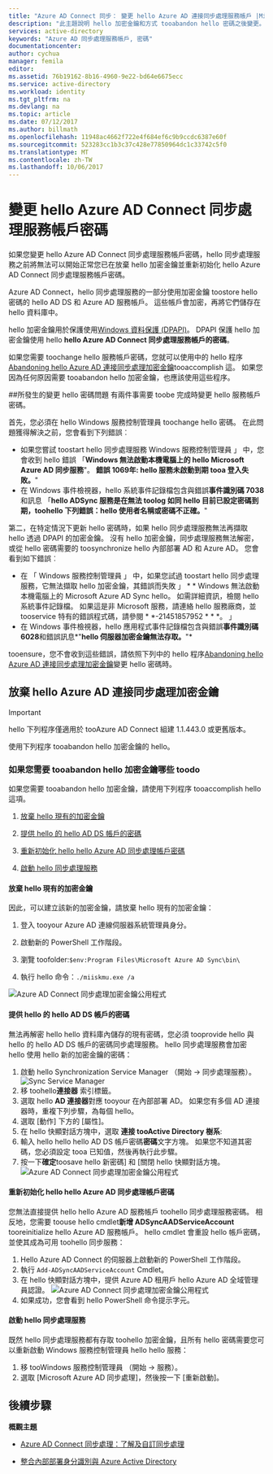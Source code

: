 ```yaml
---
title: "Azure AD Connect 同步： 變更 hello Azure AD 連接同步處理服務帳戶 |Microsoft 文件"
description: "此主題說明 hello 加密金鑰和方式 tooabandon hello 密碼之後變更。"
services: active-directory
keywords: "Azure AD 同步處理服務帳戶, 密碼"
documentationcenter: 
author: cychua
manager: femila
editor: 
ms.assetid: 76b19162-8b16-4960-9e22-bd64e6675ecc
ms.service: active-directory
ms.workload: identity
ms.tgt_pltfrm: na
ms.devlang: na
ms.topic: article
ms.date: 07/12/2017
ms.author: billmath
ms.openlocfilehash: 11948ac4662f722e4f684ef6c9b9ccdc6387e60f
ms.sourcegitcommit: 523283cc1b3c37c428e77850964dc1c33742c5f0
ms.translationtype: MT
ms.contentlocale: zh-TW
ms.lasthandoff: 10/06/2017
---
```

# <a name="changing-hello-azure-ad-connect-sync-service-account-password"></a>變更 hello Azure AD Connect 同步處理服務帳戶密碼
如果您變更 hello Azure AD Connect 同步處理服務帳戶密碼，hello 同步處理服務之前將無法可以開始正常您已在放棄 hello 加密金鑰並重新初始化 hello Azure AD Connect 同步處理服務帳戶密碼。 

Azure AD Connect，hello 同步處理服務的一部分使用加密金鑰 toostore hello 密碼的 hello AD DS 和 Azure AD 服務帳戶。  這些帳戶會加密，再將它們儲存在 hello 資料庫中。 

hello 加密金鑰用於保護使用[Windows 資料保護 (DPAPI)](https://msdn.microsoft.com/library/ms995355.aspx)。 DPAPI 保護 hello 加密金鑰使用 hello **hello Azure AD Connect 同步處理服務帳戶的密碼**。 

如果您需要 toochange hello 服務帳戶密碼，您就可以使用中的 hello 程序[Abandoning hello Azure AD 連接同步處理加密金鑰](#abandoning-the-azure-ad-connect-sync-encryption-key)tooaccomplish 這。  如果您因為任何原因需要 tooabandon hello 加密金鑰，也應該使用這些程序。

##<a name="issues-that-arise-from-changing-hello-password"></a>所發生的變更 hello 密碼問題
有兩件事需要 toobe 完成時變更 hello 服務帳戶密碼。

首先，您必須在 hello Windows 服務控制管理員 toochange hello 密碼。  在此問題獲得解決之前，您會看到下列錯誤︰


- 如果您嘗試 toostart hello 同步處理服務 Windows 服務控制管理員 」 中，您會收到 hello 錯誤 「**Windows 無法啟動本機電腦上的 hello Microsoft Azure AD 同步服務**"。 **錯誤 1069年: hello 服務未啟動到期 tooa 登入失敗。**"
- 在 Windows 事件檢視器，hello 系統事件記錄檔包含與錯誤**事件識別碼 7038**和訊息 「**hello ADSync 服務是在無法 toolog 如同 hello 目前已設定密碼到期，toohello 下列錯誤：hello 使用者名稱或密碼不正確。**"

第二，在特定情況下更新 hello 密碼時，如果 hello 同步處理服務無法再擷取 hello 透過 DPAPI 的加密金鑰。 沒有 hello 加密金鑰，同步處理服務無法解密，或從 hello 密碼需要的 toosynchronize hello 內部部署 AD 和 Azure AD。
您會看到如下錯誤︰

- 在 「 Windows 服務控制管理員 」 中，如果您試過 toostart hello 同步處理服務，它無法擷取 hello 加密金鑰，其錯誤而失敗 」 * * Windows 無法啟動本機電腦上的 Microsoft Azure AD Sync hello。 如需詳細資訊，檢閱 hello 系統事件記錄檔。 如果這是非 Microsoft 服務，請連絡 hello 服務廠商，並 tooservice 特有的錯誤程式碼，請參閱 * *-21451857952 * * *。 」
- 在 Windows 事件檢視器，hello 應用程式事件記錄檔包含與錯誤**事件識別碼 6028**和錯誤訊息*"**hello 伺服器加密金鑰無法存取。**"*

tooensure，您不會收到這些錯誤，請依照下列中的 hello 程序[Abandoning hello Azure AD 連接同步處理加密金鑰](#abandoning-the-azure-ad-connect-sync-encryption-key)變更 hello 密碼時。
 
## <a name="abandoning-hello-azure-ad-connect-sync-encryption-key"></a>放棄 hello Azure AD 連接同步處理加密金鑰
>[!IMPORTANT]
>hello 下列程序僅適用於 tooAzure AD Connect 組建 1.1.443.0 或更舊版本。

使用下列程序 tooabandon hello 加密金鑰的 hello。

### <a name="what-toodo-if-you-need-tooabandon-hello-encryption-key"></a>如果您需要 tooabandon hello 加密金鑰哪些 toodo

如果您需要 tooabandon hello 加密金鑰，請使用下列程序 tooaccomplish hello 這項。

1. [放棄 hello 現有的加密金鑰](#abandon-the-existing-encryption-key)

2. [提供 hello 的 hello AD DS 帳戶的密碼](#provide-the-password-of-the-ad-ds-account)

3. [重新初始化 hello hello Azure AD 同步處理帳戶密碼](#reinitialize-the-password-of-the-azure-ad-sync-account)

4. [啟動 hello 同步處理服務](#start-the-synchronization-service)

#### <a name="abandon-hello-existing-encryption-key"></a>放棄 hello 現有的加密金鑰
因此，可以建立該新的加密金鑰，請放棄 hello 現有的加密金鑰：

1. 登入 tooyour Azure AD 連線伺服器系統管理員身分。

2. 啟動新的 PowerShell 工作階段。

3. 瀏覽 toofolder:`$env:Program Files\Microsoft Azure AD Sync\bin\`

4. 執行 hello 命令：`./miiskmu.exe /a`

![Azure AD Connect 同步處理加密金鑰公用程式](media/active-directory-aadconnectsync-encryption-key/key5.png)

#### <a name="provide-hello-password-of-hello-ad-ds-account"></a>提供 hello 的 hello AD DS 帳戶的密碼
無法再解密 hello hello 資料庫內儲存的現有密碼，您必須 tooprovide hello 與 hello 的 hello AD DS 帳戶的密碼同步處理服務。 hello 同步處理服務會加密 hello 使用 hello 新的加密金鑰的密碼：

1. 啟動 hello Synchronization Service Manager （開始 → 同步處理服務）。
</br>![Sync Service Manager](./media/active-directory-aadconnectsync-service-manager-ui/startmenu.png)  
2. 移 toohello**連接器** 索引標籤。
3. 選取 hello **AD 連接器**對應 tooyour 在內部部署 AD。 如果您有多個 AD 連接器時，重複下列步驟，為每個 hello。
4. 選取 [動作] 下方的 [屬性]。
5. 在 hello 快顯對話方塊中，選取 **連接 tooActive Directory 樹系**:
6. 輸入 hello hello hello AD DS 帳戶密碼**密碼**文字方塊。 如果您不知道其密碼，您必須設定 tooa 已知值，然後再執行此步驟。
7. 按一下**確定**toosave hello 新密碼] 和 [關閉 hello 快顯對話方塊。
![Azure AD Connect 同步處理加密金鑰公用程式](media/active-directory-aadconnectsync-encryption-key/key6.png)

#### <a name="reinitialize-hello-password-of-hello-azure-ad-sync-account"></a>重新初始化 hello hello Azure AD 同步處理帳戶密碼
您無法直接提供 hello hello Azure AD 服務帳戶 toohello 同步處理服務密碼。 相反地，您需要 toouse hello cmdlet**新增 ADSyncAADServiceAccount** tooreinitialize hello Azure AD 服務帳戶。 hello cmdlet 會重設 hello 帳戶密碼，並使其成為可用 toohello 同步服務：

1. Hello Azure AD Connect 的伺服器上啟動新的 PowerShell 工作階段。
2. 執行 `Add-ADSyncAADServiceAccount` Cmdlet。
3. 在 hello 快顯對話方塊中，提供 Azure AD 租用戶 hello Azure AD 全域管理員認證。
![Azure AD Connect 同步處理加密金鑰公用程式](media/active-directory-aadconnectsync-encryption-key/key7.png)
4. 如果成功，您會看到 hello PowerShell 命令提示字元。

#### <a name="start-hello-synchronization-service"></a>啟動 hello 同步處理服務
既然 hello 同步處理服務都有存取 toohello 加密金鑰，且所有 hello 密碼需要您可以重新啟動 Windows 服務控制管理員 hello hello 服務：


1. 移 tooWindows 服務控制管理員 （開始 → 服務）。
2. 選取 [Microsoft Azure AD 同步處理]，然後按一下 [重新啟動]。

## <a name="next-steps"></a>後續步驟
**概觀主題**

* [Azure AD Connect 同步處理：了解及自訂同步處理](active-directory-aadconnectsync-whatis.md)

* [整合內部部署身分識別與 Azure Active Directory](active-directory-aadconnect.md)
